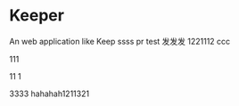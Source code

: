 # Keeper
 An web application like Keep
ssss
pr test
发发发
1221112
ccc

111

11
1

3333
hahahah1211321
